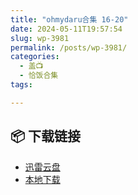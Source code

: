 ```yaml
---
title: "ohmydaru合集 16-20"
date: 2024-05-11T19:57:54
slug: wp-3981
permalink: /posts/wp-3981/
categories:
  - 盖📺
  - 恰饭合集
tags:

---
```




## 📦 下载链接
- [迅雷云盘](https://blziyuan21.com/pay-download/3981?key=e1aff72f2b&down_id=0)
- [本地下载](https://blziyuan21.com/pay-download/3981?key=e1aff72f2b&down_id=1)

